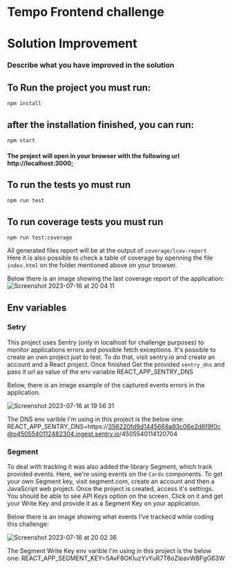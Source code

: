 # Tempo Frontend challenge

# Solution Improvement

### Describe what you have improved in the solution

## To Run the project you must run:

```
npm install
```

## after the installation finished, you can run:

```
npm start
```

#### The project will open in your browser with the following url http://localhost:3000;

## To run the tests yo must run

```
npm run test
```

## To run coverage tests you must run

```
npm run test:coverage
```

All generated files report will be at the output of `coverage/lcov-report` </br>
Here it is also possible to check a table of coverage by openning the file `index.html` on the folder mentioned above on your browser.

Below there is an image showing the last coverage report of the application:
![Screenshot 2023-07-16 at 20 04 11](https://github.com/luizfm/MORAIS_fe_LUIZ_exercise/assets/45155140/819056cf-19d1-40cf-878c-e525d339e043)


## Env variables

### Setry

This project uses Sentry (only in localhost for challenge purposes) to monitor applications errors and possible fetch exceptions.
It's possible to create an own project just to test. To do that, visit sentry.io and create an account and a React project. Once finished
Get the provided `sentry_dns` and pass it url as value of the env variable REACT_APP_SENTRY_DNS

Below, there is an image example of the captured events errors in the application.

![Screenshot 2023-07-16 at 19 56 31](https://github.com/luizfm/MORAIS_fe_LUIZ_exercise/assets/45155140/ab6bfe45-5216-454f-806e-c9534556a978)


The DNS env varible I'm using in this project is the below one:
REACT_APP_SENTRY_DNS=https://356220fd9d1445668a93c06e2d6f9f0c@o4505540112482304.ingest.sentry.io/4505540114120704

### Segment

To deal with tracking it was also added the library Segment, which track provided events. Here, we're using events on the `Cards` components.
To get your own Segment key, visit segment.com, create an account and then a JavaScript web project. Once the project is created, access it's settings. <br />
You should be able to see API Keys option on the screen. Click on it and get your Write Key and provide it as a Segment Key on your application.

Below there is an image showing what events I've trackecd while coding this challenge:

![Screenshot 2023-07-16 at 20 02 36](https://github.com/luizfm/MORAIS_fe_LUIZ_exercise/assets/45155140/4c09c900-de78-48f7-a8b6-b87e817c7980)

The Segment Write Key env varible I'm using in this project is the below one:
REACT_APP_SEGMENT_KEY=SAvF8OKIuzYvYuR7T6oZleavWBFgG63W


